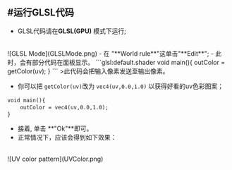 #运行GLSL代码
---
- GLSL代码请在**GLSL(GPU)** 模式下运行; 
<br>
![GLSL Mode](GLSLMode.png)
- 在 "**World rule**"这单击"**Edit**"; 
- 此时，会有部分代码在面板显示。 
```glsl:default.shader
void main(){
	outColor = getColor(uv);
}
```
>此代码会把输入像素发送至输出像素。

- 你可以把 ``` getColor(uv) ```改为 ```vec4(uv,0.0,1.0)``` 以获得好看的uv色彩图案； 
```glsl:uvcolor.shader
void main(){
	outColor = vec4(uv,0.0,1.0);
}
```
- 接着, 单击 **"Ok"**即可。
- 正常情况下，应该会得到如下效果：
<br>
![UV color pattern](UVColor.png)